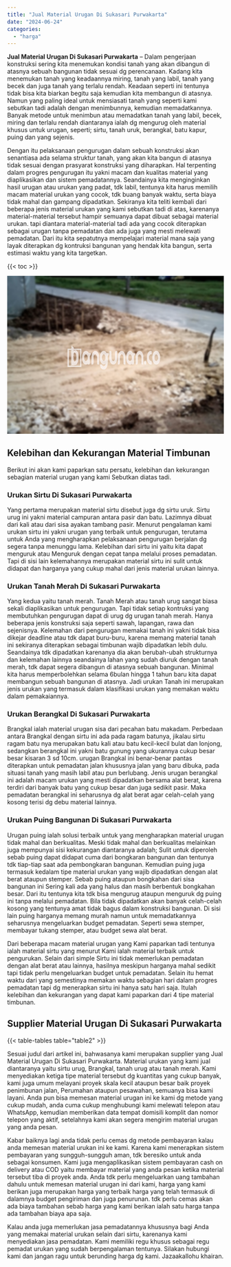 ```yaml
---
title: "Jual Material Urugan Di Sukasari Purwakarta"
date: "2024-06-24"
categories: 
  - "harga"
---
```


**Jual Material Urugan Di Sukasari Purwakarta** – Dalam pengerjaan konstruksi sering kita menemukan kondisi tanah yang akan dibangun di atasnya sebuah bangunan tidak sesuai dg perencanaan. Kadang kita menemukan tanah yang keadaannya miring, tanah yang labil, tanah yang becek dan juga tanah yang terlalu rendah. Keadaan seperti ini tentunya tidak bisa kita biarkan begitu saja kemudian kita membangun di atasnya. Namun yang paling ideal untuk mensiasati tanah yang seperti kami sebutkan tadi adalah dengan menimbunnya, kemudian memadatkannya. Banyak metode untuk menimbun atau memadatkan tanah yang labil, becek, miring dan terlalu rendah diantaranya ialah dg mengurug oleh material khusus untuk urugan, seperti; sirtu, tanah uruk, berangkal, batu kapur, puing dan yang sejenis.

Dengan itu pelaksanaan pengurugan dalam sebuah konstruksi akan senantiasa ada selama struktur tanah, yang akan kita bangun di atasnya tidak sesuai dengan prasyarat konstruksi yang diharapkan. Hal terpenting dalam progres pengurugan itu yakni macam dan kualitas material yang diaplikasikan dan sistem pemadatannya. Seandainya kita menginginkan hasil urugan atau urukan yang padat, tdk labil, tentunya kita harus memilih macam material urukan yang cocok, tdk buang banyak waktu, serta biaya tidak mahal dan gampang dipadatkan. Sekiranya kita teliti kembali dari beberapa jenis material urukan yang kami sebutkan tadi di atas, karenanya material-material tersebut hampir semuanya dapat dibuat sebagai material urukan. tapi diantara material-material tadi ada yang cocok diterapkan sebagai urugan tanpa pemadatan dan ada juga yang mesti melewati pemadatan. Dari itu kita sepatutnya mempelajari material mana saja yang layak diterapkan dg kontruksi bangunan yang hendak kita bangun, serta estimasi waktu yang kita targetkan.

{{< toc >}}

![Jual Material Urugan Di Sukasari Purwakarta](/images/jual-urugan-07.png)

## Kelebihan dan Kekurangan Material Timbunan

Berikut ini akan kami paparkan satu persatu, kelebihan dan kekurangan sebagian material urugan yang kami Sebutkan diatas tadi.

### Urukan Sirtu Di Sukasari Purwakarta

Yang pertama merupakan material sirtu disebut juga dg sirtu uruk. Sirtu urug ini yakni material campuran antara pasir dan batu. Lazimnya dibuat dari kali atau dari sisa ayakan tambang pasir. Menurut pengalaman kami urukan sirtu ini yakni urugan yang terbaik untuk pengurugan, terutama untuk Anda yang mengharapkan pelaksanaan pengurugan berjalan dg segera tanpa menunggu lama. Kelebihan dari sirtu ini yaitu kita dapat menguruk atau Menguruk dengan cepat tanpa melalui proses pemadatan. Tapi di sisi lain kelemahannya merupakan material sirtu ini sulit untuk didapat dan harganya yang cukup mahal dari jenis material urukan lainnya.

### Urukan Tanah Merah Di Sukasari Purwakarta

Yang kedua yaitu tanah merah. Tanah Merah atau tanah urug sangat biasa sekali diaplikasikan untuk pengurugan. Tapi tidak setiap kontruksi yang membutuhkan pengurugan dapat di urug dg urugan tanah merah. Hanya beberapa jenis konstruksi saja seperti sawah, lapangan, rawa dan sejenisnya. Kelemahan dari pengurugan memakai tanah ini yakni tidak bisa dikejar deadline atau tdk dapat buru-buru, karena memang material tanah ini sekiranya diterapkan sebagai timbunan wajib dipadatkan lebih dulu. Seandainya tdk dipadatkan karenanya dia akan berubah-ubah strukturnya dan kelemahan lainnya seandainya lahan yang sudah diuruk dengan tanah merah, tdk dapat segera dibangun di atasnya sebuah bangunan. Minimal kita harus memperbolehkan selama 6bulan hingga 1 tahun baru kita dapat membangun sebuah bangunan di atasnya. Jadi urukan Tanah ini merupakan jenis urukan yang termasuk dalam klasifikasi urukan yang memakan waktu dalam pemakaiannya.

### Urukan Berangkal Di Sukasari Purwakarta

Brangkal ialah material urugan sisa dari pecahan batu makadam. Perbedaan antara Brangkal dengan sirtu ini ada pada ragam batunya, jikalau sirtu ragam batu nya merupakan batu kali atau batu kecil-kecil bulat dan lonjong, sedangkan berangkal ini yakni batu gunung yang ukurannya cukup besar besar kisaran 3 sd 10cm. urugan Brangkal ini benar-benar pantas diterapkan untuk pemadatan jalan khususnya jalan yang baru dibuka, pada situasi tanah yang masih labil atau pun berlubang. Jenis urugan berangkal ini adalah macam urukan yang mesti dipadatkan bersama alat berat, karena terdiri dari banyak batu yang cukup besar dan juga sedikit pasir. Maka pemadatan berangkal ini seharusnya dg alat berat agar celah-celah yang kosong terisi dg debu material lainnya.

### Urukan Puing Bangunan Di Sukasari Purwakarta

Urugan puing ialah solusi terbaik untuk yang mengharapkan material urugan tidak mahal dan berkualitas. Meski tidak mahal dan berkualitas melainkan juga mempunyai sisi kekurangan diantaranya adalah; Sulit untuk diperoleh sebab puing dapat didapat cuma dari bongkaran bangunan dan tentunya tdk tiap-tiap saat ada pembongkaran bangunan. Kemudian puing juga termasuk kedalam tipe material urukan yang wajib dipadatkan dengan alat berat ataupun stemper. Sebab puing ataupun bongkahan dari sisa bangunan ini Sering kali ada yang halus dan masih berbentuk bongkahan besar. Dari itu tentunya kita tdk bisa mengurug ataupun menguruk dg puing ini tanpa melalui pemadatan. Bila tidak dipadatkan akan banyak celah-celah kosong yang tentunya amat tidak bagus dalam konstruksi bangunan. Di sisi lain puing harganya memang murah namun untuk memadatkannya seharusnya mengeluarkan budget pemadatan. Seperti sewa stemper, membayar tukang stemper, atau budget sewa alat berat.

Dari beberapa macam material urugan yang Kami paparkan tadi tentunya ialah material sirtu yang menurut Kami ialah material terbaik untuk pengurukan. Selain dari simple Sirtu ini tidak memerlukan pemadatan dengan alat berat atau lainnya, hasilnya meskipun harganya mahal sedikit tapi tidak perlu mengeluarkan budget untuk pemadatan. Selain itu hemat waktu dari yang semestinya memakan waktu sebagian hari dalam progres pemadatan tapi dg menerapkan sirtu ini hanya satu hari saja. Itulah kelebihan dan kekurangan yang dapat kami paparkan dari 4 tipe material timbunan.

## Supplier Material Urugan Di Sukasari Purwakarta

{{< table-tables table="table2" >}}

Sesuai judul dari artikel ini, bahwasanya kami merupakan supplier yang Jual Material Urugan Di Sukasari Purwakarta. Material urukan yang kami jual diantaranya yaitu sirtu urug, Brangkal, tanah urug atau tanah merah. Kami menyediakan ketiga tipe material tersebut dg kuantitas yang cukup banyak, kami juga umum melayani proyek skala kecil ataupun besar baik proyek penimbunan jalan, Perumahan ataupun pesawahan, semuanya bisa kami layani. Anda pun bisa memesan material urugan ini ke kami dg metode yang cukup mudah, anda cuma cukup menghubungi kami melewati telepon atau WhatsApp, kemudian memberikan data tempat domisili komplit dan nomor telepon yang aktif, setelahnya kami akan segera mengirim material urugan yang anda pesan.

Kabar baiknya lagi anda tidak perlu cemas dg metode pembayaran kalau anda memesan material urukan ini ke kami. Karena kami menerapkan sistem pembayaran yang sungguh-sungguh aman, tdk beresiko untuk anda sebagai konsumen. Kami juga mengaplikasikan sistem pembayaran cash on delivery atau COD yaitu membayar material yang anda pesan ketika material tersebut tiba di proyek anda. Anda tdk perlu mengeluarkan uang tambahan dahulu untuk memesan material urugan ini dari kami, harga yang kami berikan juga merupakan harga yang terbaik harga yang telah termasuk di dalamnya budget pengiriman dan juga penurunan. tdk perlu cemas akan ada biaya tambahan sebab harga yang kami berikan ialah satu harga tanpa ada tambahan biaya apa saja.

Kalau anda juga memerlukan jasa pemadatannya khususnya bagi Anda yang memakai material urukan selain dari sirtu, karenanya kami menyediakan jasa pemadatan. Kami memiliki regu khusus sebagai regu pemadat urukan yang sudah berpengalaman tentunya. Silakan hubungi kami dan jangan ragu untuk berunding harga dg kami. Jazaakallohu khairan.
